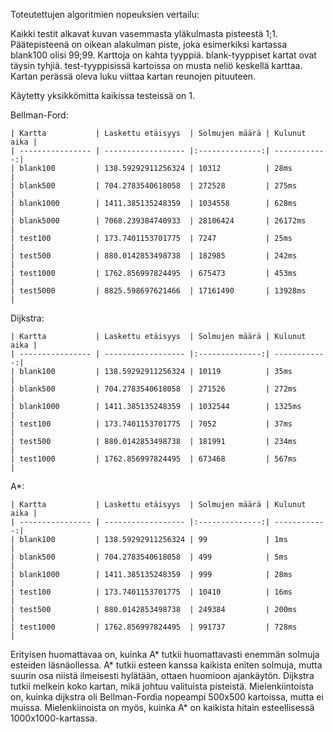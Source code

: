 
Toteutettujen algoritmien nopeuksien vertailu:

Kaikki testit alkavat kuvan vasemmasta yläkulmasta pisteestä 1;1. Päätepisteenä on oikean alakulman piste, joka esimerkiksi kartassa blank100 olisi 99;99. 
Karttoja on kahta tyyppiä. blank-tyyppiset kartat ovat täysin tyhjiä. test-tyyppisissä kartoissa on musta neliö keskellä karttaa. Kartan perässä oleva luku viittaa kartan reunojen pituuteen.

Käytetty yksikkömitta kaikissa testeissä on 1. 

Bellman-Ford:	

	| Kartta           | Laskettu etäisyys  | Solmujen määrä | Kulunut aika |
	| ---------------- | ------------------ |:--------------:| ------------:|
	| blank100         | 138.59292911256324 | 10312          | 28ms         |
	| blank500         | 704.2783540618058  | 272528         | 275ms        |
	| blank1000        | 1411.385135248359  | 1034558        | 628ms        |
	| blank5000        | 7068.239384740933  | 28106424       | 26172ms      |
	| test100          | 173.7401153701775  | 7247           | 25ms         |
	| test500          | 880.0142853498738  | 182985         | 242ms        |
	| test1000         | 1762.856997824495  | 675473         | 453ms        |
	| test5000         | 8825.598697621466  | 17161490       | 13928ms      |

Dijkstra: 	

	| Kartta           | Laskettu etäisyys  | Solmujen määrä | Kulunut aika |
	| ---------------- | ------------------ |:--------------:| ------------:|
	| blank100         | 138.59292911256324 | 10119          | 35ms         |
	| blank500         | 704.2783540618058  | 271526         | 272ms        |
	| blank1000        | 1411.385135248359  | 1032544        | 1325ms       |
	| test100          | 173.7401153701775  | 7052           | 37ms         |
	| test500          | 880.0142853498738  | 181991         | 234ms        |
	| test1000         | 1762.856997824495  | 673468         | 567ms        |
A*: 	
	
	| Kartta           | Laskettu etäisyys  | Solmujen määrä | Kulunut aika |
	| ---------------- | ------------------ |:--------------:| ------------:|
	| blank100         | 138.59292911256324 | 99             | 1ms          |
	| blank500         | 704.2783540618058  | 499            | 5ms          |
	| blank1000        | 1411.385135248359  | 999            | 28ms         |
	| test100          | 173.7401153701775  | 10410          | 16ms         |
	| test500          | 880.0142853498738  | 249384         | 200ms        |
	| test1000         | 1762.856997824495  | 991737         | 728ms        |

Erityisen huomattavaa on, kuinka A* tutkii huomattavasti enemmän solmuja esteiden läsnäollessa. A* tutkii esteen kanssa kaikista eniten solmuja, mutta suurin osa niistä ilmeisesti hylätään, ottaen huomioon ajankäytön.
Dijkstra tutkii melkein koko kartan, mikä johtuu valituista pisteistä. Mielenkiintoista on, kuinka dijkstra oli Bellman-Fordia nopeampi 500x500 kartoissa, mutta ei muissa.
Mielenkiinoista on myös, kuinka A* on kaikista hitain esteellisessä 1000x1000-kartassa. 

